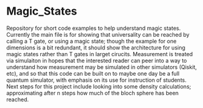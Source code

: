 # Magic_States
Repository for short code examples to help understand magic states. Currently the main file is for showing that universality can be reached by calling a T gate, or using a magic state; though the example for one dimensions is a bit redundant, it should show the architecture for using magic states rather than T gates in larget cirucits. 
Measurement is treated via simulaiton in hopes that the interested reader can peer into a way to understand how measurement may be simulated in other simulators (Qiskit, etc), and so that this code can be built on to maybe one day be a full quantum simulator, with emphasis on its use for instruction of students. 
Next steps for this project include looking into some density calculations; approximating after n steps how much of the bloch sphere has been reached. 
